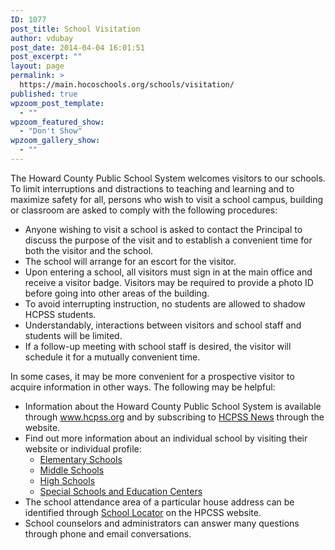 ```yaml
---
ID: 1077
post_title: School Visitation
author: vdubay
post_date: 2014-04-04 16:01:51
post_excerpt: ""
layout: page
permalink: >
  https://main.hocoschools.org/schools/visitation/
published: true
wpzoom_post_template:
  - ""
wpzoom_featured_show:
  - "Don't Show"
wpzoom_gallery_show:
  - ""
---
```

<p>The Howard County Public School System welcomes visitors to our schools. To limit interruptions and distractions to teaching and learning and to maximize safety for all, persons who wish to visit a school campus, building or classroom are asked to comply with the following procedures:</p>

<ul>
  <li>Anyone wishing to visit a school is asked to contact the Principal to discuss the purpose of the visit and to establish a convenient time for both the visitor and the school.</li>
  <li>The school will arrange for an escort for the visitor.</li>
  <li>Upon entering a school, all visitors must sign in at the main office and receive a visitor badge. Visitors may be required to provide a photo ID before going into other areas of the building.</li>
  <li>To avoid interrupting instruction, no students are allowed to shadow HCPSS students.</li>
  <li>Understandably, interactions between visitors and school staff and students will be limited.</li>
  <li>If a follow-up meeting with school staff is desired, the visitor will schedule it for a mutually convenient time.</li>
</ul>

<p>In some cases, it may be more convenient for a prospective visitor to acquire information in other ways. The following may be helpful:</p>

<ul>
  <li>Information about the Howard County Public School System is available through <a href="/">www.hcpss.org</a> and by subscribing to <a href="https://www.hcpssnews.com" target="_blank">HCPSS News</a> through the website.</li>
  <li>Find out more information about an individual school by visiting their website or individual profile:
  <ul>
    <li><a href="/schools/elementary-schools/">Elementary Schools</a></li>
    <li><a href="/schools/middle-schools/">Middle Schools</a></li>
    <li><a href="/schools/high-schools/">High Schools</a></li>
    <li><a href="/schools/special-schools/">Special Schools and Education Centers</a></li>
  </ul>
  </li>
  <li>The school attendance area of a particular house address can be identified through <a href="http://www.hcpss.org/sl/sysbush0.php" target="_blank">School Locator</a> on the HPCSS website.</li>
  <li>School counselors and administrators can answer many questions through phone and email conversations.</li>
</ul>